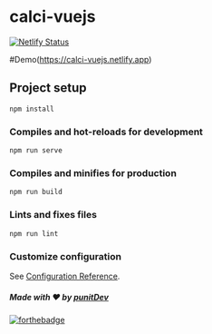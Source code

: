 # calci-vuejs
[![Netlify Status](https://api.netlify.com/api/v1/badges/490d8882-15c3-497f-be40-d9d1baa210e1/deploy-status)](https://app.netlify.com/sites/pedantic-beaver-5195c1/deploys)

#Demo(https://calci-vuejs.netlify.app)

## Project setup
```
npm install
```

### Compiles and hot-reloads for development
```
npm run serve
```

### Compiles and minifies for production
```
npm run build
```

### Lints and fixes files
```
npm run lint
```

### Customize configuration
See [Configuration Reference](https://cli.vuejs.org/config/).

##### Made with ♥ by <a href="https://github.com/punitkmryh">punitDev</a>
[![forthebadge](https://forthebadge.com/images/badges/built-with-love.svg)](https://github.com/punitkmryh)
